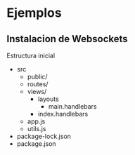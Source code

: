 # Ejemplos

## Instalacion de Websockets 
Estructura inicial
- src
  - public/
  - routes/
  - views/
    - layouts
      - main.handlebars
    - index.handlebars
  - app.js
  - utils.js
- package-lock.json
- package.json